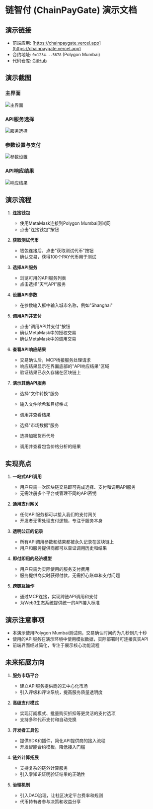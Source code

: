 # 链智付 (ChainPayGate) 演示文档

## 演示链接

- 前端应用: [https://chainpaygate.vercel.app](https://chainpaygate.vercel.app)
- 合约地址: `0x1234...5678` (Polygon Mumbai)
- 代码仓库: [GitHub](https://github.com/your-username/chain-pay-gate)

## 演示截图

### 主界面
![主界面](./images/demo_main.png)

### API服务选择
![服务选择](./images/demo_services.png)

### 参数设置与支付
![参数设置](./images/demo_params.png)

### API响应结果
![响应结果](./images/demo_result.png)

## 演示流程

1. **连接钱包**
   - 使用MetaMask连接到Polygon Mumbai测试网
   - 点击"连接钱包"按钮

2. **获取测试代币**
   - 钱包连接后，点击"获取测试代币"按钮
   - 确认交易，获得100个PAY代币用于测试

3. **选择API服务**
   - 浏览可用的API服务列表
   - 点击选择"天气API"服务

4. **设置API参数**
   - 在参数输入框中输入城市名称，例如"Shanghai"

5. **调用API并支付**
   - 点击"调用API并支付"按钮
   - 确认MetaMask中的授权交易
   - 确认MetaMask中的调用交易

6. **查看API响应结果**
   - 交易确认后，MCP桥接服务处理请求
   - 响应结果显示在界面底部的"API响应结果"区域
   - 验证结果已永久存储在区块链上

7. **演示其他API服务**
   - 选择"文件转换"服务
   - 输入文件哈希和目标格式
   - 调用并查看结果
   
   - 选择"市场数据"服务
   - 选择加密货币代号
   - 调用并查看包含价格分析的结果

## 实现亮点

1. **一站式API调用**
   - 用户只需一次区块链交易即可完成选择、支付和调用API服务
   - 无需注册多个平台或管理不同的API密钥

2. **通用支付网关**
   - 任何API服务都可以接入我们的支付网关
   - 开发者无需处理支付逻辑，专注于服务本身

3. **透明公正的记录**
   - 所有API调用参数和结果都被永久记录在区块链上
   - 用户和服务提供商都可以查证调用历史和结果

4. **即付即用的经济模型**
   - 用户只需为实际使用的服务支付费用
   - 服务提供商实时获得付款，无需担心账单和支付问题

5. **跨链互操作**
   - 通过MCP连接，实现跨链API调用和支付
   - 为Web3生态系统提供统一的API接入标准

## 演示注意事项

- 本演示使用Polygon Mumbai测试网，交易确认时间约为几秒到几十秒
- 使用的API服务在演示环境中使用模拟数据，实际部署时可连接真实API
- 前端界面经过简化，专注于展示核心功能流程

## 未来拓展方向

1. **服务市场平台**
   - 建立API服务提供商的去中心化市场
   - 引入评级和评论系统，提高服务质量透明度

2. **高级支付模式**
   - 实现订阅模式、批量购买折扣等更灵活的支付选项
   - 支持多种代币支付和自动兑换

3. **开发者工具包**
   - 提供SDK和插件，简化API提供商的接入流程
   - 开发智能合约模板，降低接入门槛

4. **链外计算拓展**
   - 支持复杂的链外计算服务
   - 引入零知识证明验证结果的正确性

5. **治理机制**
   - 引入DAO治理，让社区决定平台费率和规则
   - 代币持有者参与决策和收益分享 